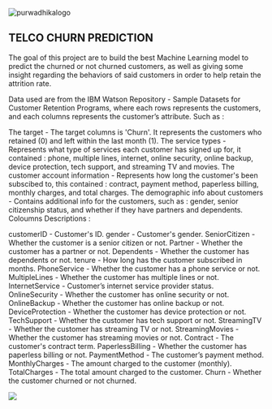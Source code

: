 ![purwadhikalogo](https://purwadhikax.com/static/media/purwadhika_logo_no_tagline.40622a0f.png)

## TELCO CHURN PREDICTION

The goal of this project are to build the best Machine Learning model to predict the churned or not churned customers, as well as giving some insight regarding the behaviors of said customers in order to help retain the attrition rate.

Data used are from the IBM Watson Repository - Sample Datasets for Customer Retention Programs, where each rows represents the customers, and each columns represents the customer’s attribute. Such as :

The target - The target columns is 'Churn'. It represents the customers who retained (0) and left within the last month (1).
The service types - Represents what type of services each customer has signed up for, it contained : phone, multiple lines, internet, online security, online backup, device protection, tech support, and streaming TV and movies.
The customer account information - Represents how long the customer's been subscibed to, this contained : contract, payment method, paperless billing, monthly charges, and total charges.
The demographic info about customers - Contains additional info for the customers, such as : gender, senior citizenship status, and whether if they have partners and dependents.
Coloumns Descriptions :

customerID - Customer's ID.
gender - Customer's gender.
SeniorCitizen - Whether the customer is a senior citizen or not.
Partner - Whether the customer has a partner or not.
Dependents - Whether the customer has dependents or not.
tenure - How long has the customer subscribed in months.
PhoneService - Whether the customer has a phone service or not.
MultipleLines - Whether the customer has multiple lines or not.
InternetService - Customer’s internet service provider status.
OnlineSecurity - Whether the customer has online security or not.
OnlineBackup - Whether the customer has online backup or not.
DeviceProtection - Whether the customer has device protection or not.
TechSupport - Whether the customer has tech support or not.
StreamingTV - Whether the customer has streaming TV or not.
StreamingMovies - Whether the customer has streaming movies or not.
Contract - The customer's contract term.
PaperlessBilling - Whether the customer has paperless billing or not.
PaymentMethod - The customer’s payment method.
MonthlyCharges - The amount charged to the customer (monthly).
TotalCharges - The total amount charged to the customer.
Churn - Whether the customer churned or not churned.

![](https://i.morioh.com/2019/11/21/34f9bcbd043d.jpg)
